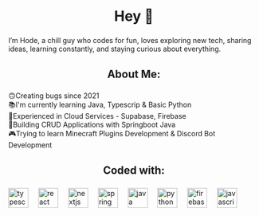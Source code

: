 <h1 align="center">Hey 👋</h1>

###

<p align="left">I’m Hode, a chill guy who codes for fun, loves exploring new tech, sharing ideas, learning constantly, and staying curious about everything.</p>

###

<h2 align="center">About Me:</h2>

###

<p align="left">🙃Creating bugs since 2021 <br>📚I'm currently learning Java, Typescrip & Basic Python<br>💎Experienced in Cloud Services - Supabase, Firebase<br>🔮Building CRUD Applications with Springboot Java<br>🎮Trying to learn Minecraft Plugins Development & Discord Bot Development</p>

###

<h2 align="center">Coded with:</h2>

###

<div align="left">
  <img src="https://cdn.jsdelivr.net/gh/devicons/devicon/icons/typescript/typescript-original.svg" height="40" alt="typescript logo"  />
  <img width="12" />
  <img src="https://cdn.jsdelivr.net/gh/devicons/devicon/icons/react/react-original.svg" height="40" alt="react logo"  />
  <img width="12" />
  <img src="https://cdn.jsdelivr.net/gh/devicons/devicon/icons/nextjs/nextjs-original.svg" height="40" alt="nextjs logo"  />
  <img width="12" />
  <img src="https://cdn.jsdelivr.net/gh/devicons/devicon/icons/spring/spring-original.svg" height="40" alt="spring logo"  />
  <img width="12" />
  <img src="https://skillicons.dev/icons?i=java" height="40" alt="java logo"  />
  <img width="12" />
  <img src="https://cdn.jsdelivr.net/gh/devicons/devicon/icons/python/python-original.svg" height="40" alt="python logo"  />
  <img width="12" />
  <img src="https://cdn.jsdelivr.net/gh/devicons/devicon/icons/firebase/firebase-plain.svg" height="40" alt="firebase logo"  />
  <img width="12" />
  <img src="https://cdn.jsdelivr.net/gh/devicons/devicon/icons/javascript/javascript-original.svg" height="40" alt="javascript logo"  />
</div>

###
